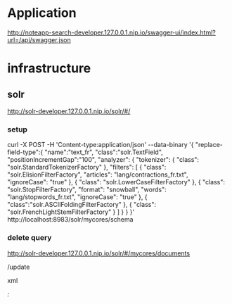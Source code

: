 # Application

http://noteapp-search-developer.127.0.0.1.nip.io/swagger-ui/index.html?url=/api/swagger.json

# infrastructure

## solr

http://solr-developer.127.0.0.1.nip.io/solr/#/

### setup

curl -X POST -H 'Content-type:application/json' --data-binary '{
  "replace-field-type":{
    "name":"text_fr",
    "class":"solr.TextField",
    "positionIncrementGap":"100",
    "analyzer": {
      "tokenizer": {
        "class": "solr.StandardTokenizerFactory"
      },
      "filters": [
        {
          "class": "solr.ElisionFilterFactory",
          "articles": "lang/contractions_fr.txt",
          "ignoreCase": "true"
        },
        {
          "class": "solr.LowerCaseFilterFactory"
        },
        {
          "class": "solr.StopFilterFactory",
          "format": "snowball",
          "words": "lang/stopwords_fr.txt",
          "ignoreCase": "true"
        },
        {
          "class":"solr.ASCIIFoldingFilterFactory"
        },
        {
          "class": "solr.FrenchLightStemFilterFactory"
        }
      ]
    }
  }
}' http://localhost:8983/solr/mycores/schema


### delete query

http://solr-developer.127.0.0.1.nip.io/solr/#/mycores/documents

/update

xml

<delete><query>*:*</query></delete> 

